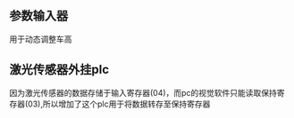 ## 参数输入器
用于动态调整车高

## 激光传感器外挂plc
因为激光传感器的数据存储于输入寄存器(04)，而pc的视觉软件只能读取保持寄存器(03),所以增加了这个plc用于将数据转存至保持寄存器